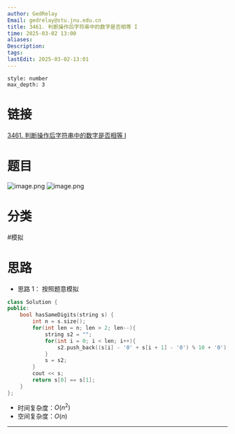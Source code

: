 ```yaml
---
author: GedRelay
Email: gedrelay@stu.jnu.edu.cn
title: 3461. 判断操作后字符串中的数字是否相等 I
time: 2025-03-02 13:00
aliases: 
Description: 
tags: 
lastEdit: 2025-03-02-13:01
---
```


```toc
style: number
max_depth: 3
```

# 链接
[3461. 判断操作后字符串中的数字是否相等 I](https://leetcode.cn/problems/check-if-digits-are-equal-in-string-after-operations-i/) 

# 题目
![image.png](https://ged-pic-bed.oss-cn-guangzhou.aliyuncs.com/img/202503021300546.png)
![image.png](https://ged-pic-bed.oss-cn-guangzhou.aliyuncs.com/img/202503021300017.png)


# 分类
#模拟 

# 思路
- 思路 1：
按照题意模拟

```cpp
class Solution {
public:
    bool hasSameDigits(string s) {
        int n = s.size();
        for(int len = n; len > 2; len--){
            string s2 = "";
            for(int i = 0; i < len; i++){
                s2.push_back((s[i] - '0' + s[i + 1] - '0') % 10 + '0');
            }
            s = s2;
        }
        cout << s;
        return s[0] == s[1];
    }
};
```


- 时间复杂度：${O\left( n^{2}  \right)  }$ 
- 空间复杂度：${O\left( n \right)  }$ 


---


